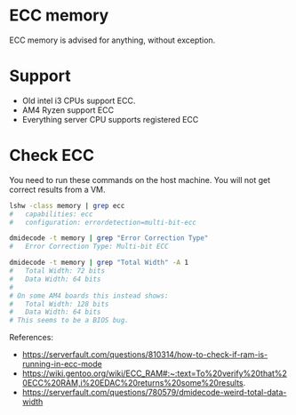 
# ECC memory

ECC memory is advised for anything, without exception.

# Support

- Old intel i3 CPUs support ECC.
- AM4 Ryzen support ECC
- Everything server CPU supports registered ECC

# Check ECC

You need to run these commands on the host machine.
You will not get correct results from a VM.

```bash
lshw -class memory | grep ecc
#   capabilities: ecc
#   configuration: errordetection=multi-bit-ecc

dmidecode -t memory | grep "Error Correction Type"
#   Error Correction Type: Multi-bit ECC

dmidecode -t memory | grep "Total Width" -A 1
#   Total Width: 72 bits
#   Data Width: 64 bits
# 
# On some AM4 boards this instead shows:
#   Total Width: 128 bits
#   Data Width: 64 bits
# This seems to be a BIOS bug.
```

References:
- https://serverfault.com/questions/810314/how-to-check-if-ram-is-running-in-ecc-mode
- https://wiki.gentoo.org/wiki/ECC_RAM#:~:text=To%20verify%20that%20ECC%20RAM,i%20EDAC%20returns%20some%20results.
- https://serverfault.com/questions/780579/dmidecode-weird-total-data-width
